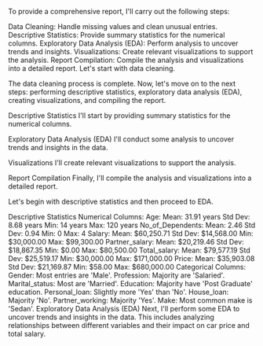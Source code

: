 To provide a comprehensive report, I'll carry out the following steps:

Data Cleaning: Handle missing values and clean unusual entries.
Descriptive Statistics: Provide summary statistics for the numerical columns.
Exploratory Data Analysis (EDA): Perform analysis to uncover trends and insights.
Visualizations: Create relevant visualizations to support the analysis.
Report Compilation: Compile the analysis and visualizations into a detailed report.
Let's start with data cleaning.

The data cleaning process is complete. Now, let's move on to the next steps: performing descriptive statistics, exploratory data analysis (EDA), creating visualizations, and compiling the report.

Descriptive Statistics
I'll start by providing summary statistics for the numerical columns.

Exploratory Data Analysis (EDA)
I'll conduct some analysis to uncover trends and insights in the data.

Visualizations
I'll create relevant visualizations to support the analysis.

Report Compilation
Finally, I'll compile the analysis and visualizations into a detailed report.

Let's begin with descriptive statistics and then proceed to EDA. ​​

Descriptive Statistics
Numerical Columns:
Age:
Mean: 31.91 years
Std Dev: 8.68 years
Min: 14 years
Max: 120 years
No_of_Dependents:
Mean: 2.46
Std Dev: 0.94
Min: 0
Max: 4
Salary:
Mean: $60,250.71
Std Dev: $14,568.00
Min: $30,000.00
Max: $99,300.00
Partner_salary:
Mean: $20,219.46
Std Dev: $18,867.35
Min: $0.00
Max: $80,500.00
Total_salary:
Mean: $79,577.19
Std Dev: $25,519.17
Min: $30,000.00
Max: $171,000.00
Price:
Mean: $35,903.08
Std Dev: $21,169.87
Min: $58.00
Max: $680,000.00
Categorical Columns:
Gender: Most entries are 'Male'.
Profession: Majority are 'Salaried'.
Marital_status: Most are 'Married'.
Education: Majority have 'Post Graduate' education.
Personal_loan: Slightly more 'Yes' than 'No'.
House_loan: Majority 'No'.
Partner_working: Majority 'Yes'.
Make: Most common make is 'Sedan'.
Exploratory Data Analysis (EDA)
Next, I'll perform some EDA to uncover trends and insights in the data. This includes analyzing relationships between different variables and their impact on car price and total salary. ​
